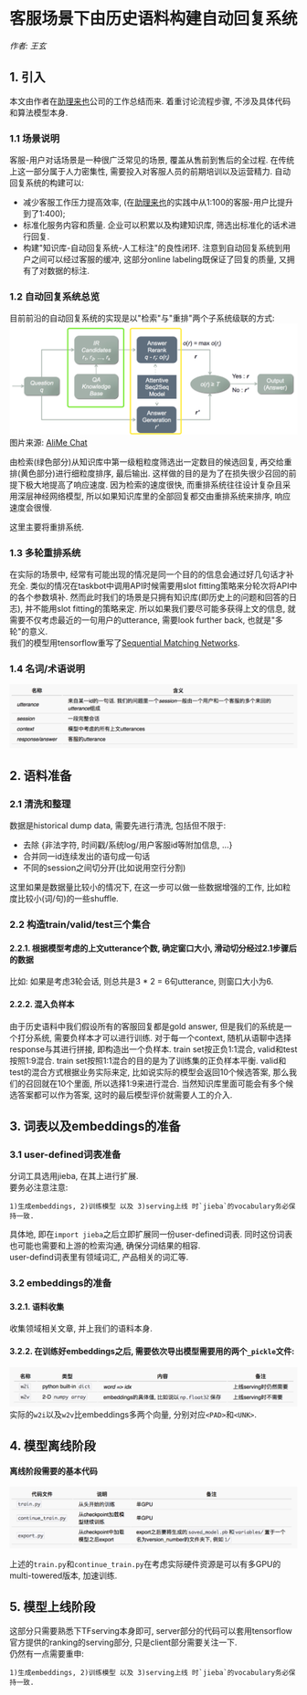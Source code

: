 # 客服场景下由历史语料构建自动回复系统
*作者: 王玄*  


## 1. 引入
本文由作者在[助理来也](http://www.laiye.com)公司的工作总结而来. 着重讨论流程步骤, 不涉及具体代码和算法模型本身.  
### 1.1 场景说明
客服-用户对话场景是一种很广泛常见的场景, 覆盖从售前到售后的全过程. 在传统上这一部分属于人力密集性, 需要投入对客服人员的前期培训以及运营精力. 自动回复系统的构建可以:  
* 减少客服工作压力提高效率, (在[助理来也](http://www.laiye.com)的实践中从1:100的客服-用户比提升到了1:400);  
* 标准化服务内容和质量. 企业可以积累以及构建知识库, 筛选出标准化的话术进行回复.  
* 构建"知识库-自动回复系统-人工标注"的良性闭环.  注意到自动回复系统到用户之间可以经过客服的缓冲, 这部分online labeling既保证了回复的质量, 又拥有了对数据的标注.  

### 1.2 自动回复系统总览
目前前沿的自动回复系统的实现是以"检索"与"重排"两个子系统级联的方式:  
![](/img/in-post/1/architecture.png)
图片来源: [AliMe Chat](http://www.aclweb.org/anthology/P17-2079)  

由检索(绿色部分)从知识库中第一级粗粒度筛选出一定数目的候选回复, 再交给重排(黄色部分)进行细粒度排序, 最后输出. 这样做的目的是为了在损失很少召回的前提下极大地提高了响应速度. 因为检索的速度很快, 而重排系统往往设计复杂且采用深层神经网络模型, 所以如果知识库里的全部回复都交由重排系统来排序, 响应速度会很慢.  

这里主要将重排系统.  

### 1.3 多轮重排系统
在实际的场景中, 经常有可能出现的情况是同一个目的的信息会通过好几句话才补充全. 类似的情况在taskbot中调用API时候需要用slot fitting策略来分轮次将API中的各个参数填补. 然而此时我们的场景是只拥有知识库(即历史上的问题和回答的日志), 并不能用slot fitting的策略来定. 所以如果我们要尽可能多获得上文的信息, 就需要不仅考虑最近的一句用户的utterance, 需要look further back, 也就是"多轮"的意义.  
我们的模型用tensorflow重写了[Sequential Matching Networks](http://www.aclweb.org/anthology/P17-1046).

### 1.4 名词/术语说明
![](/img/in-post/1/table1.png)
  
  

## 2. 语料准备
### 2.1 清洗和整理
数据是historical dump data, 需要先进行清洗, 包括但不限于:  
* 去除 {非法字符, 时间戳/系统log/用户客服id等附加信息, ...}  
* 合并同一id连续发出的语句成一句话  
* 不同的session之间切分开(比如说用空行分割)

这里如果是数据量比较小的情况下, 在这一步可以做一些数据增强的工作, 比如粒度比较小(词/句)的一些shuffle. 

### 2.2 构造train/valid/test三个集合
#### 2.2.1. 根据模型考虑的上文utterance个数, 确定窗口大小, 滑动切分经过2.1步骤后的数据  
比如: 如果是考虑3轮会话, 则总共是3 * 2 = 6句utterance, 则窗口大小为6. 
#### 2.2.2. 混入负样本  
由于历史语料中我们假设所有的客服回复都是gold answer, 但是我们的系统是一个打分系统, 需要负样本才可以进行训练. 
对于每一个context, 随机从语聊中选择response与其进行拼接, 即构造出一个负样本. train set按正负1:1混合, valid和test按照1:9混合. train set按照1:1混合的目的是为了训练集的正负样本平衡. valid和test的混合方式根据业务实际来定, 比如说实际的模型会返回10个候选答案, 那么我们的召回就在10个里面, 所以选择1:9来进行混合. 当然知识库里面可能会有多个候选答案都可以作为答案, 这时的最后模型评价就需要人工的介入.  


## 3. 词表以及embeddings的准备
### 3.1 user-defined词表准备 
分词工具选用jieba, 在其上进行扩展.  
要务必注意注意: 
```
1)生成embeddings, 2)训练模型 以及 3)serving上线 时`jieba`的vocabulary务必保持一致.
```
具体地, 即在`import jieba`之后立即扩展同一份user-defined词表. 同时这份词表也可能也需要和上游的检索沟通, 确保分词结果的相容.  
user-defind词表里有领域词汇, 产品相关的词汇等.  

### 3.2 embeddings的准备
#### 3.2.1. 语料收集
收集领域相关文章, 并上我们的语料本身.
#### 3.2.2. 在训练好embeddings之后, 需要依次导出模型需要用的两个`_pickle`文件:  
![](/img/in-post/1/table2.png)
实际的`w2i`以及`w2v`比embeddings多两个向量, 分别对应`<PAD>`和`<UNK>`.  

## 4. 模型离线阶段
#### 离线阶段需要的基本代码
![](/img/in-post/1/table3.png)
  
上述的`train.py`和`continue_train.py`在考虑实际硬件资源是可以有多GPU的multi-towered版本, 加速训练.  

## 5. 模型上线阶段
这部分只需要熟悉下TFserving本身即可, server部分的代码可以套用tensorflow官方提供的ranking的serving部分, 只是client部分需要关注一下.  
仍然有一点需要重申:
```
1)生成embeddings, 2)训练模型 以及 3)serving上线 时`jieba`的vocabulary务必保持一致.
```

